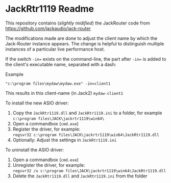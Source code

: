 # JackRtr1119 Readme
This repository contains (*slightly midified*) the JackRouter code from https://github.com/jackaudio/jack-router

The modifications made are done to adjust the client name by which the Jack-Router instance appears. The change is helpful to distinguish multiple instances of a particular live performance host. 

If the switch `-in=` exists on the command-line, the part after `-in=` is added to the client's executable name, separated with a dash:

Example
```
"c:\program files\mydaw\mydaw.exe" -in=client1
```

This results in this client-name (in Jack2) `mydaw-client1`

To install the new ASIO driver:  

1. Copy the `JackRtr1119.dll` and `JackRtr1119.ini` to a folder, for example `c:\program files\JACK\jackrtr1119\win64\`
2. Open a commandbox (`cmd.exe`)
3. Register the driver, for example:  
    `regsvr32 c:\program files\JACK\jackrtr1119\win64\JackRtr1119.dll`
4. Optionally: Adjust the settings in `JackRtr1119.ini`

To uninstall the ASIO driver:  
1. Open a commandbox (`cmd.exe`)
2. Unregister the driver, for example:  
    `regsvr32 /u c:\program files\JACK\jackrtr1119\win64\JackRtr1119.dll`
3. Delete the `JackRtr1119.dll` and `JackRtr1119.ini` from the folder
